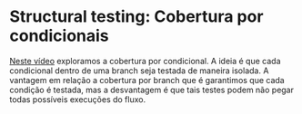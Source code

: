 # Structural testing: Cobertura por condicionais

[Neste vídeo](https://youtu.be/NQRGVMLQBjg) exploramos a cobertura por condicional. A ideia é que cada condicional dentro de uma branch seja testada de maneira isolada. A vantagem em relação a cobertura por branch que é garantimos que cada condição é testada, mas a desvantagem é que tais testes podem não pegar todas possíveis execuções do fluxo. 
